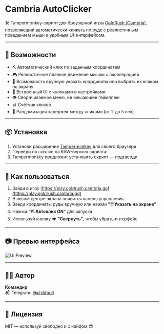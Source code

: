 # Cambria AutoClicker

🛠️ Tampermonkey-скрипт для браузерной игры [GoldRush (Cambria)](https://play.goldrush.cambria.gg), позволяющий автоматически кликать по руде с реалистичным поведением мыши и удобным UI-интерфейсом.

---

## 🚀 Возможности

- ⛏️ Автоматический клик по заданным координатам
- 🎮 Реалистичное плавное движение мышки с акселерацией
- 🎯 Возможность вручную указать координаты или выбрать их кликом по экрану
- 🧩 Встроенный UI с кнопками и настройками
- 👁️ Сворачиваемое меню, не мешающее геймплею
- 📊 Счётчик кликов
- 🔁 Рандомизация задержек между кликами (от 2 до 5 сек)

---

## 📦 Установка

1. Установи расширение [Tampermonkey](https://www.tampermonkey.net/) для своего браузера
2. Перейди по ссылке на RAW-версию скрипта:
3. Tampermonkey предложит установить скрипт — подтверди

---

## 🧠 Как пользоваться

1. Зайди в игру [https://play.goldrush.cambria.gg](https://play.goldrush.cambria.gg)
2. В левом центре экрана появится панель управления
3. Введи координаты руды вручную или нажми **"🖱️ Указать на экране"**
4. Нажми **"⛏️ Автоклик ON"** для запуска
5. Используй кнопку 👁️ **"Свернуть"**, чтобы убрать интерфейс

---

## 📷 Превью интерфейса

![UI Preview](https://imgur.com/U2hQT3O)

---

## 🧑‍💻 Автор

**Командир**  
📬 Telegram: [@childbull](https://t.me/childbull)

---

## 📜 Лицензия

MIT — используй свободно и с кайфом 😎
